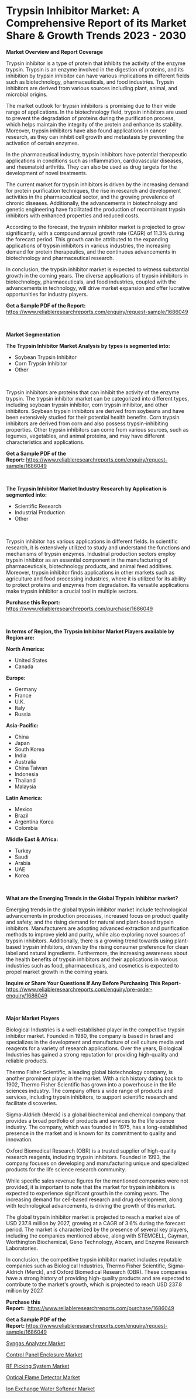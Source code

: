 <p><h1>Trypsin Inhibitor Market: A Comprehensive Report of its Market Share & Growth Trends 2023 - 2030</h1></p><p><strong>Market Overview and Report Coverage</strong></p>
<p><p>Trypsin inhibitor is a type of protein that inhibits the activity of the enzyme trypsin. Trypsin is an enzyme involved in the digestion of proteins, and its inhibition by trypsin inhibitor can have various implications in different fields such as biotechnology, pharmaceuticals, and food industries. Trypsin inhibitors are derived from various sources including plant, animal, and microbial origins.</p><p>The market outlook for trypsin inhibitors is promising due to their wide range of applications. In the biotechnology field, trypsin inhibitors are used to prevent the degradation of proteins during the purification process, which helps maintain the integrity of the protein and enhance its stability. Moreover, trypsin inhibitors have also found applications in cancer research, as they can inhibit cell growth and metastasis by preventing the activation of certain enzymes.</p><p>In the pharmaceutical industry, trypsin inhibitors have potential therapeutic applications in conditions such as inflammation, cardiovascular diseases, and rheumatoid arthritis. They can also be used as drug targets for the development of novel treatments.</p><p>The current market for trypsin inhibitors is driven by the increasing demand for protein purification techniques, the rise in research and development activities in the pharmaceutical sector, and the growing prevalence of chronic diseases. Additionally, the advancements in biotechnology and genetic engineering have facilitated the production of recombinant trypsin inhibitors with enhanced properties and reduced costs.</p><p>According to the forecast, the trypsin inhibitor market is projected to grow significantly, with a compound annual growth rate (CAGR) of 11.3% during the forecast period. This growth can be attributed to the expanding applications of trypsin inhibitors in various industries, the increasing demand for protein therapeutics, and the continuous advancements in biotechnology and pharmaceutical research.</p><p>In conclusion, the trypsin inhibitor market is expected to witness substantial growth in the coming years. The diverse applications of trypsin inhibitors in biotechnology, pharmaceuticals, and food industries, coupled with the advancements in technology, will drive market expansion and offer lucrative opportunities for industry players.</p></p>
<p><strong>Get a Sample PDF of the Report:</strong> <a href="https://www.reliableresearchreports.com/enquiry/request-sample/1686049">https://www.reliableresearchreports.com/enquiry/request-sample/1686049</a></p>
<p>&nbsp;</p>
<p><strong>Market Segmentation</strong></p>
<p><strong>The Trypsin Inhibitor Market Analysis by types is segmented into:</strong></p>
<p><ul><li>Soybean Trypsin Inhibitor</li><li>Corn Trypsin Inhibitor</li><li>Other</li></ul></p>
<p>&nbsp;</p>
<p><p>Trypsin inhibitors are proteins that can inhibit the activity of the enzyme trypsin. The trypsin inhibitor market can be categorized into different types, including soybean trypsin inhibitor, corn trypsin inhibitor, and other inhibitors. Soybean trypsin inhibitors are derived from soybeans and have been extensively studied for their potential health benefits. Corn trypsin inhibitors are derived from corn and also possess trypsin-inhibiting properties. Other trypsin inhibitors can come from various sources, such as legumes, vegetables, and animal proteins, and may have different characteristics and applications.</p></p>
<p><strong>Get a Sample PDF of the Report:</strong>&nbsp;<a href="https://www.reliableresearchreports.com/enquiry/request-sample/1686049">https://www.reliableresearchreports.com/enquiry/request-sample/1686049</a></p>
<p>&nbsp;</p>
<p><strong>The Trypsin Inhibitor Market Industry Research by Application is segmented into:</strong></p>
<p><ul><li>Scientific Research</li><li>Industrial Production</li><li>Other</li></ul></p>
<p>&nbsp;</p>
<p><p>Trypsin inhibitor has various applications in different fields. In scientific research, it is extensively utilized to study and understand the functions and mechanisms of trypsin enzymes. Industrial production sectors employ trypsin inhibitor as an essential component in the manufacturing of pharmaceuticals, biotechnology products, and animal feed additives. Moreover, trypsin inhibitor finds applications in other markets such as agriculture and food processing industries, where it is utilized for its ability to protect proteins and enzymes from degradation. Its versatile applications make trypsin inhibitor a crucial tool in multiple sectors.</p></p>
<p><strong>Purchase this Report:</strong>&nbsp; <a href="https://www.reliableresearchreports.com/purchase/1686049">https://www.reliableresearchreports.com/purchase/1686049</a></p>
<p>&nbsp;</p>
<p><strong>In terms of Region, the Trypsin Inhibitor Market Players available by Region are:</strong></p>
<p>
    <p> <strong> North America: </strong>
        <ul>
            <li>United States</li>
            <li>Canada</li>
        </ul>
        </p> 
    <p> <strong> Europe: </strong>
        <ul>
            <li>Germany</li>
            <li>France</li>
            <li>U.K.</li>
            <li>Italy</li>
            <li>Russia</li>
        </ul>
        </p> 
    <p> <strong> Asia-Pacific: </strong>
        <ul>
            <li>China</li>
            <li>Japan</li>
            <li>South Korea</li>
            <li>India</li>
            <li>Australia</li>
            <li>China Taiwan</li>
            <li>Indonesia</li>
            <li>Thailand</li>
            <li>Malaysia</li>
        </ul>
        </p> 
    <p> <strong> Latin America: </strong>
        <ul>
            <li>Mexico</li>
            <li>Brazil</li>
            <li>Argentina Korea</li>
            <li>Colombia</li>
        </ul>
        </p> 
    <p> <strong> Middle East & Africa: </strong>
        <ul>
            <li>Turkey</li>
            <li>Saudi</li>
            <li>Arabia</li>
            <li>UAE</li>
            <li>Korea</li>
        </ul>
    </p>
    </p>
<p>&nbsp;</p>
<p><strong>What are the Emerging Trends in the Global Trypsin Inhibitor market?</strong></p>
<p><p>Emerging trends in the global trypsin inhibitor market include technological advancements in production processes, increased focus on product quality and safety, and the rising demand for natural and plant-based trypsin inhibitors. Manufacturers are adopting advanced extraction and purification methods to improve yield and purity, while also exploring novel sources of trypsin inhibitors. Additionally, there is a growing trend towards using plant-based trypsin inhibitors, driven by the rising consumer preference for clean label and natural ingredients. Furthermore, the increasing awareness about the health benefits of trypsin inhibitors and their applications in various industries such as food, pharmaceuticals, and cosmetics is expected to propel market growth in the coming years.</p></p>
<p><strong>Inquire or Share Your Questions If Any Before Purchasing This Report</strong>- <a href="https://www.reliableresearchreports.com/enquiry/pre-order-enquiry/1686049">https://www.reliableresearchreports.com/enquiry/pre-order-enquiry/1686049</a></p>
<p>&nbsp;</p>
<p><strong>Major Market Players</strong></p>
<p><p>Biological Industries is a well-established player in the competitive trypsin inhibitor market. Founded in 1980, the company is based in Israel and specializes in the development and manufacture of cell culture media and reagents for a variety of research applications. Over the years, Biological Industries has gained a strong reputation for providing high-quality and reliable products.</p><p>Thermo Fisher Scientific, a leading global biotechnology company, is another prominent player in the market. With a rich history dating back to 1902, Thermo Fisher Scientific has grown into a powerhouse in the life sciences industry. The company offers a wide range of products and services, including trypsin inhibitors, to support scientific research and facilitate discoveries.</p><p>Sigma-Aldrich (Merck) is a global biochemical and chemical company that provides a broad portfolio of products and services to the life science industry. The company, which was founded in 1975, has a long-established presence in the market and is known for its commitment to quality and innovation.</p><p>Oxford Biomedical Research (OBR) is a trusted supplier of high-quality research reagents, including trypsin inhibitors. Founded in 1993, the company focuses on developing and manufacturing unique and specialized products for the life science research community.</p><p>While specific sales revenue figures for the mentioned companies were not provided, it is important to note that the market for trypsin inhibitors is expected to experience significant growth in the coming years. The increasing demand for cell-based research and drug development, along with technological advancements, is driving the growth of this market.</p><p>The global trypsin inhibitor market is projected to reach a market size of USD 237.8 million by 2027, growing at a CAGR of 3.6% during the forecast period. The market is characterized by the presence of several key players, including the companies mentioned above, along with STEMCELL, Cayman, Worthington Biochemical, Geno Technology, Abcam, and Enzyme Research Laboratories.</p><p>In conclusion, the competitive trypsin inhibitor market includes reputable companies such as Biological Industries, Thermo Fisher Scientific, Sigma-Aldrich (Merck), and Oxford Biomedical Research (OBR). These companies have a strong history of providing high-quality products and are expected to contribute to the market's growth, which is projected to reach USD 237.8 million by 2027.</p></p>
<p><strong>Purchase this Report:</strong>&nbsp;&nbsp;<a href="https://www.reliableresearchreports.com/purchase/1686049">https://www.reliableresearchreports.com/purchase/1686049</a></p>
<p></p>
<p><strong>Get a Sample PDF of the Report:</strong>&nbsp;<a href="https://www.reliableresearchreports.com/enquiry/request-sample/1686049">https://www.reliableresearchreports.com/enquiry/request-sample/1686049</a></p>
<p><p><a href="https://medium.com/@cleogerhold/syngas-analyzer-market-size-market-outlook-and-market-forecast-2023-to-2030-6555eb364830">Syngas Analyzer Market</a></p><p><a href="https://medium.com/@taniawisozk2023/analyzing-control-panel-enclosure-market-global-industry-perspective-and-forecast-2023-to-2030-d0d5ef1b190c">Control Panel Enclosure Market</a></p><p><a href="https://medium.com/@dannyharber1978/rf-picking-system-market-the-key-to-successful-business-strategy-forecast-till-2030-f9c93922ac9b">RF Picking System Market</a></p><p><a href="https://medium.com/@efrainhaley/optical-flame-detector-market-insights-into-market-cagr-market-trends-and-growth-strategies-c81d60bee2b8">Optical Flame Detector Market</a></p><p><a href="https://medium.com/@torreyjones2023/ion-exchange-water-softener-market-outlook-industry-overview-and-forecast-2023-to-2030-afaadddcfcc0">Ion Exchange Water Softener Market</a></p></p>